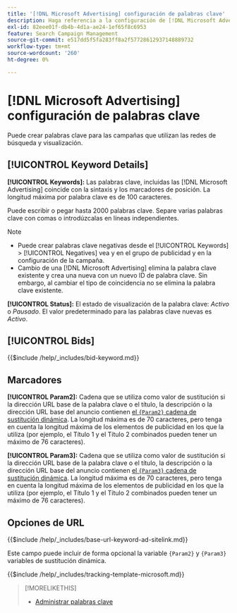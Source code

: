 ```yaml
---
title: '[!DNL Microsoft Advertising] configuración de palabras clave'
description: Haga referencia a la configuración de [!DNL Microsoft Advertising] Palabras clave.
exl-id: 82eee01f-db4b-4d1a-ae24-1ef65f8c6953
feature: Search Campaign Management
source-git-commit: e517dd5f5fa283ff8a2f57728612937148889732
workflow-type: tm+mt
source-wordcount: '260'
ht-degree: 0%

---
```


# [!DNL Microsoft Advertising] configuración de palabras clave

Puede crear palabras clave para las campañas que utilizan las redes de búsqueda y visualización.

## [!UICONTROL Keyword Details]

**[!UICONTROL Keywords]:** Las palabras clave, incluidas las [!DNL Microsoft Advertising] coincide con la sintaxis y los marcadores de posición. La longitud máxima por palabra clave es de 100 caracteres.

Puede escribir o pegar hasta 2000 palabras clave. Separe varias palabras clave con comas o introdúzcalas en líneas independientes.

>[!NOTE]
>
>* Puede crear palabras clave negativas desde el [!UICONTROL Keywords] > [!UICONTROL Negatives] vea y en el grupo de publicidad y en la configuración de la campaña.
>* Cambio de una [!DNL Microsoft Advertising] elimina la palabra clave existente y crea una nueva con un nuevo ID de palabra clave. Sin embargo, al cambiar el tipo de coincidencia no se elimina la palabra clave existente.

**[!UICONTROL Status]:** El estado de visualización de la palabra clave: *Activo* o *Pausado*. El valor predeterminado para las palabras clave nuevas es *Activo*.

## [!UICONTROL Bids]

<!-- **[!UICONTROL Bid]:** -->

{{$include /help/_includes/bid-keyword.md}}

## Marcadores

**[!UICONTROL Param2]:** Cadena que se utiliza como valor de sustitución si la dirección URL base de la palabra clave o el título, la descripción o la dirección URL base del anuncio contienen [el `{Param2}` cadena de sustitución dinámica](https://help.bingads.microsoft.com/#apex/3/en/53079/0). La longitud máxima es de 70 caracteres, pero tenga en cuenta la longitud máxima de los elementos de publicidad en los que la utiliza (por ejemplo, el Título 1 y el Título 2 combinados pueden tener un máximo de 76 caracteres).

**[!UICONTROL Param3]:** Cadena que se utiliza como valor de sustitución si la dirección URL base de la palabra clave o el título, la descripción o la dirección URL base del anuncio contienen [el `{Param3}` cadena de sustitución dinámica](https://help.bingads.microsoft.com/#apex/3/en/53079/0). La longitud máxima es de 70 caracteres, pero tenga en cuenta la longitud máxima de los elementos de publicidad en los que la utiliza (por ejemplo, el Título 1 y el Título 2 combinados pueden tener un máximo de 76 caracteres).

## Opciones de URL

<!-- **[!UICONTROL Base URl]:** -->

{{$include /help/_includes/base-url-keyword-ad-sitelink.md}}

Este campo puede incluir de forma opcional la variable `{Param2}` y `{Param3}` variables de sustitución dinámica.

<!-- **[!UICONTROL Tracking Template]:** -->

{{$include /help/_includes/tracking-template-microsoft.md}}

>[!MORELIKETHIS]
>
>* [Administrar palabras clave](/help/search-social-commerce/campaign-management/campaigns/keyword-manage.md)
